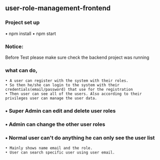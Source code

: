 ## user-role-management-frontend
### Project set up

• npm install
• npm start

### Notice:
Before Test please make sure check the backend project was running


### what can do,

    • A user can register with the system with their roles.
    • So then he/she can login to the system with their credentials(email/password) that use for the registration
    • Then user can see all of the users. Also according to their privileges user can manage the user data.
###    • Super Admin can edit and delete user roles
###    • Admin can change the other user roles
###    • Normal user can't do anything he can only see the user list
    • Mainly shows name email and the role.
    • User can search specific user using user email. 
